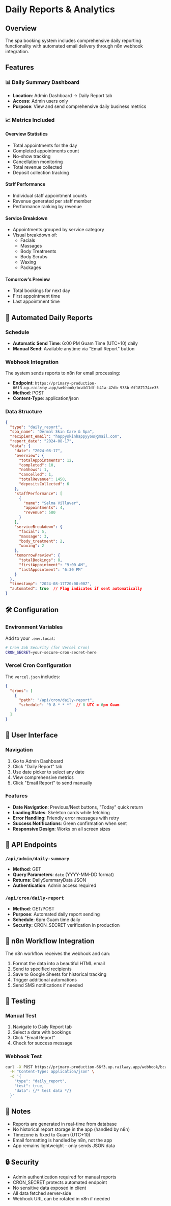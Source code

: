 # Daily Reports & Analytics

## Overview
The spa booking system includes comprehensive daily reporting functionality with automated email delivery through n8n webhook integration.

## Features

### 📊 Daily Summary Dashboard
- **Location**: Admin Dashboard → Daily Report tab
- **Access**: Admin users only
- **Purpose**: View and send comprehensive daily business metrics

### 📈 Metrics Included

#### Overview Statistics
- Total appointments for the day
- Completed appointments count
- No-show tracking
- Cancellation monitoring
- Total revenue collected
- Deposit collection tracking

#### Staff Performance
- Individual staff appointment counts
- Revenue generated per staff member
- Performance ranking by revenue

#### Service Breakdown
- Appointments grouped by service category
- Visual breakdown of:
  - Facials
  - Massages
  - Body Treatments
  - Body Scrubs
  - Waxing
  - Packages

#### Tomorrow's Preview
- Total bookings for next day
- First appointment time
- Last appointment time

## 🔄 Automated Daily Reports

### Schedule
- **Automatic Send Time**: 6:00 PM Guam Time (UTC+10) daily
- **Manual Send**: Available anytime via "Email Report" button

### Webhook Integration
The system sends reports to n8n for email processing:
- **Endpoint**: `https://primary-production-66f3.up.railway.app/webhook/bcab11df-b41a-42db-933b-0f187174ce35`
- **Method**: POST
- **Content-Type**: application/json

### Data Structure
```json
{
  "type": "daily_report",
  "spa_name": "Dermal Skin Care & Spa",
  "recipient_email": "happyskinhappyyou@gmail.com",
  "report_date": "2024-08-17",
  "data": {
    "date": "2024-08-17",
    "overview": {
      "totalAppointments": 12,
      "completed": 10,
      "noShows": 1,
      "cancelled": 1,
      "totalRevenue": 1450,
      "depositsCollected": 6
    },
    "staffPerformance": [
      {
        "name": "Selma Villaver",
        "appointments": 4,
        "revenue": 580
      }
    ],
    "serviceBreakdown": {
      "facial": 5,
      "massage": 3,
      "body_treatment": 2,
      "waxing": 2
    },
    "tomorrowPreview": {
      "totalBookings": 8,
      "firstAppointment": "9:00 AM",
      "lastAppointment": "6:30 PM"
    }
  },
  "timestamp": "2024-08-17T20:00:00Z",
  "automated": true  // Flag indicates if sent automatically
}
```

## 🛠️ Configuration

### Environment Variables
Add to your `.env.local`:
```bash
# Cron Job Security (for Vercel Cron)
CRON_SECRET=your-secure-cron-secret-here
```

### Vercel Cron Configuration
The `vercel.json` includes:
```json
{
  "crons": [
    {
      "path": "/api/cron/daily-report",
      "schedule": "0 8 * * *"  // 8 UTC = 6pm Guam
    }
  ]
}
```

## 📱 User Interface

### Navigation
1. Go to Admin Dashboard
2. Click "Daily Report" tab
3. Use date picker to select any date
4. View comprehensive metrics
5. Click "Email Report" to send manually

### Features
- **Date Navigation**: Previous/Next buttons, "Today" quick return
- **Loading States**: Skeleton cards while fetching
- **Error Handling**: Friendly error messages with retry
- **Success Notifications**: Green confirmation when sent
- **Responsive Design**: Works on all screen sizes

## 🔧 API Endpoints

### `/api/admin/daily-summary`
- **Method**: GET
- **Query Parameters**: `date` (YYYY-MM-DD format)
- **Returns**: DailySummaryData JSON
- **Authentication**: Admin access required

### `/api/cron/daily-report`
- **Method**: GET/POST
- **Purpose**: Automated daily report sending
- **Schedule**: 6pm Guam time daily
- **Security**: CRON_SECRET verification in production

## 📧 n8n Workflow Integration

The n8n workflow receives the webhook and can:
1. Format the data into a beautiful HTML email
2. Send to specified recipients
3. Save to Google Sheets for historical tracking
4. Trigger additional automations
5. Send SMS notifications if needed

## 🚀 Testing

### Manual Test
1. Navigate to Daily Report tab
2. Select a date with bookings
3. Click "Email Report"
4. Check for success message

### Webhook Test
```bash
curl -X POST https://primary-production-66f3.up.railway.app/webhook/bcab11df-b41a-42db-933b-0f187174ce35 \
  -H "Content-Type: application/json" \
  -d '{
    "type": "daily_report",
    "test": true,
    "data": {/* test data */}
  }'
```

## 📝 Notes

- Reports are generated in real-time from database
- No historical report storage in the app (handled by n8n)
- Timezone is fixed to Guam (UTC+10)
- Email formatting is handled by n8n, not the app
- App remains lightweight - only sends JSON data

## 🔒 Security

- Admin authentication required for manual reports
- CRON_SECRET protects automated endpoint
- No sensitive data exposed in client
- All data fetched server-side
- Webhook URL can be rotated in n8n if needed